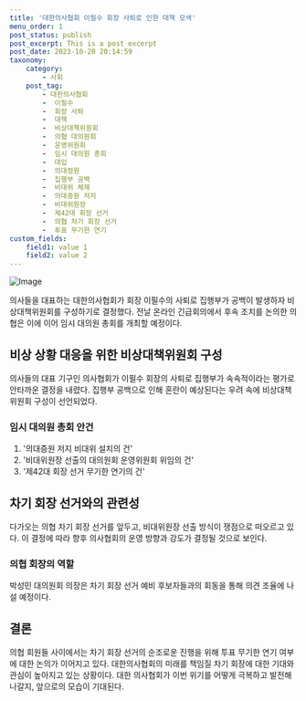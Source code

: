 ```yaml
---
title: '대한의사협회 이필수 회장 사퇴로 인한 대책 모색'
menu_order: 1
post_status: publish
post_excerpt: This is a post excerpt
post_date: 2023-10-20 20:14:59
taxonomy:
    category:
        - 사회
    post_tag:
        - 대한의사협회
        -  이필수
        -  회장 사퇴
        -  대책
        -  비상대책위원회
        -  의협 대의원회
        -  운영위원회
        -  임시 대의원 총회
        -  대입
        -  의대정원
        -  집행부 공백
        -  비대위 체제
        -  의대증원 저지
        -  비대위원장
        -  제42대 회장 선거
        -  의협 차기 회장 선거
        -  투표 무기한 연기
custom_fields:
    field1: value 1
    field2: value 2
---
```


![Image](https://imgnews.pstatic.net/image/655/2024/02/07/0000016270_001_20240207085501545.jpg?type=w647)


의사들을 대표하는 대한의사협회가 회장 이필수의 사퇴로 집행부가 공백이 발생하자 비상대책위원회를 구성하기로 결정했다. 전날 온라인 긴급회의에서 후속 조치를 논의한 의협은 이에 이어 임시 대의원 총회를 개최할 예정이다. 

## 비상 상황 대응을 위한 비상대책위원회 구성
의사들의 대표 기구인 의사협회가 이필수 회장의 사퇴로 집행부가 속속적이라는 평가로 안타까운 결정을 내렸다. 집행부 공백으로 인해 혼란이 예상된다는 우려 속에 비상대책위원회 구성이 선언되었다. 

### 임시 대의원 총회 안건
1. '의대증원 저지 비대위 설치의 건'
2. '비대위원장 선출의 대의원회 운영위원회 위임의 건'
3. '제42대 회장 선거 무기한 연기의 건'

## 차기 회장 선거와의 관련성
다가오는 의협 차기 회장 선거를 앞두고, 비대위원장 선출 방식이 쟁점으로 떠오르고 있다. 이 결정에 따라 향후 의사협회의 운영 방향과 강도가 결정될 것으로 보인다. 

### 의협 회장의 역할
박성민 대의원회 의장은 차기 회장 선거 예비 후보자들과의 회동을 통해 의견 조율에 나설 예정이다. 

## 결론
의협 회원들 사이에서는 차기 회장 선거의 순조로운 진행을 위해 투표 무기한 연기 여부에 대한 논의가 이어지고 있다. 대한의사협회의 미래를 책임질 차기 회장에 대한 기대와 관심이 높아지고 있는 상황이다. 대한 의사협회가 이번 위기를 어떻게 극복하고 발전해 나갈지, 앞으로의 모습이 기대된다.
